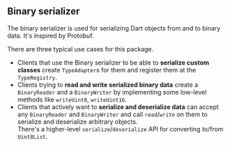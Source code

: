 ## Binary serializer

The binary serializer is used for serializing Dart objects from and to binary data.
It's inspired by Protobuf.

There are three typical use cases for this package.

* Clients that use the Binary serializer to be able to **serialize custom classes** create `TypeAdapter`s for them and register them at the `TypeRegistry`.
* Clients trying to **read and write serialized binary data** create a `BinaryReader` and a `BinaryWriter` by implementing some low-level methods like `writeUint8`, `writeUint16`.
* Clients that actively want to **serialize and deserialize data** can accept any `BinaryReader` and `BinaryWriter` and call `read`/`write` on them to serialize and deserialize arbitrary objects.  
There's a higher-level `serialize`/`deserialize` API for converting to/from `Uint8List`.
